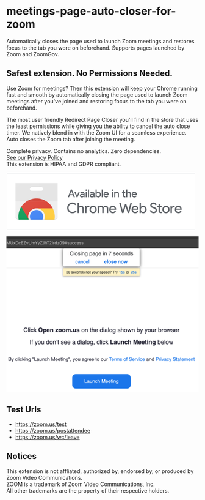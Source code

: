# meetings-page-auto-closer-for-zoom

Automatically closes the page used to launch Zoom meetings and restores focus to the tab you were on beforehand. Supports pages launched by Zoom and ZoomGov.

## Safest extension. No Permissions Needed.

Use Zoom for meetings? Then this extension will keep your Chrome running fast and smooth by automatically closing the page used to launch Zoom meetings after you've joined and restoring focus to the tab you were on beforehand. 

The most user friendly Redirect Page Closer you'll find in the store that uses the least permissions while giving you the ability to cancel the auto close timer. We natively blend in with the Zoom UI for a seamless experience. Auto closes the Zoom tab after joining the meeting.

Complete privacy. Contains no analytics. Zero dependencies.
<br>[See our Privacy Policy](PRIVACY_POLICY.md)
<br>This extension is HIPAA and GDPR compliant.

[![Chrome Web Store](screenshots/chrome_web_store_button.png?raw=true "Chrome Web Store")](https://chrome.google.com/webstore/detail/meetings-page-auto-closer/pbgidoglkjhfgjhalbbiiahdlokjcplb)

[![Screenshot](screenshots/screenshot-new.png?raw=true "Screenshot")](https://chrome.google.com/webstore/detail/meetings-page-auto-closer/pbgidoglkjhfgjhalbbiiahdlokjcplb)


## Test Urls
- https://zoom.us/test
- https://zoom.us/postattendee
- https://zoom.us/wc/leave

## Notices
This extension is not affliated, authorized by, endorsed by, or produced by Zoom Video Communications.
<br/>ZOOM is a trademark of Zoom Video Communications, Inc.
<br/>All other trademarks are the property of their respective holders.
